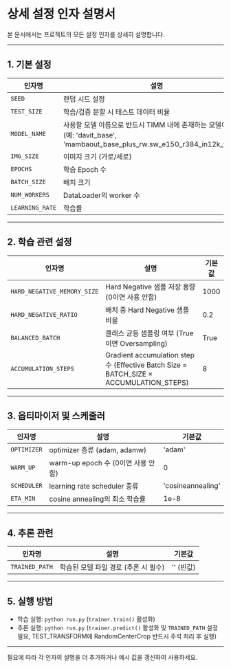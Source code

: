 # 상세 설정 인자 설명서

본 문서에서는 프로젝트의 모든 설정 인자를 상세히 설명합니다.

---

## 1. 기본 설정

| 인자명            | 설명                                                         | 기본값  |
|------------------|-------------------------------------------------------------|--------|
| `SEED`           | 랜덤 시드 설정                                              | 41     |
| `TEST_SIZE`      | 학습/검증 분할 시 테스트 데이터 비율                        | 0.2    |
| `MODEL_NAME`     | 사용할 모델 이름으로 반드시 TIMM 내에 존재하는 모델이어야 함 (예: 'davit_base', 'mambaout_base_plus_rw.sw_e150_r384_in12k_ft_in1k')                         | 'davit_base' |
| `IMG_SIZE`       | 이미지 크기 (가로/세로)                                     | 224    |
| `EPOCHS`         | 학습 Epoch 수                                               | 15      |
| `BATCH_SIZE`     | 배치 크기                                                  | 64     |
| `NUM_WORKERS`    | DataLoader의 worker 수                                     | 16     |
| `LEARNING_RATE`  | 학습률                                                    | 3e-4   |

---

## 2. 학습 관련 설정

| 인자명                     | 설명                                                                                   | 기본값    |
|---------------------------|---------------------------------------------------------------------------------------|----------|
| `HARD_NEGATIVE_MEMORY_SIZE` | Hard Negative 샘플 저장 용량 (0이면 사용 안함)                                         | 1000     |
| `HARD_NEGATIVE_RATIO`       | 배치 중 Hard Negative 샘플 비율                                                       | 0.2      |
| `BALANCED_BATCH`            | 클래스 균등 샘플링 여부 (True이면 Oversampling)                                       | True     |
| `ACCUMULATION_STEPS`        | Gradient accumulation step 수 (Effective Batch Size = BATCH_SIZE × ACCUMULATION_STEPS) | 8        |

---

## 3. 옵티마이저 및 스케줄러

| 인자명       | 설명                         | 기본값        |
|-------------|-----------------------------|--------------|
| `OPTIMIZER` | optimizer 종류 (adam, adamw) | 'adam'       |
| `WARM_UP`   | warm-up epoch 수 (0이면 사용 안함) | 0            |
| `SCHEDULER` | learning rate scheduler 종류   | 'cosineannealing' |
| `ETA_MIN`   | cosine annealing의 최소 학습률 | 1e-8         |

---

## 4. 추론 관련

| 인자명       | 설명                          | 기본값        |
|-------------|------------------------------|--------------|
| `TRAINED_PATH` | 학습된 모델 파일 경로 (추론 시 필수) | '' (빈값)    |

---

## 5. 실행 방법

- 학습 실행: `python run.py` (`trainer.train()` 활성화)  
- 추론 실행: `python run.py` (`trainer.predict()` 활성화 및 `TRAINED_PATH` 설정 필요, TEST_TRANSFORM에 RandomCenterCrop 반드시 주석 처리 후 실행)

---

필요에 따라 각 인자의 설명을 더 추가하거나 예시 값을 갱신하여 사용하세요.
